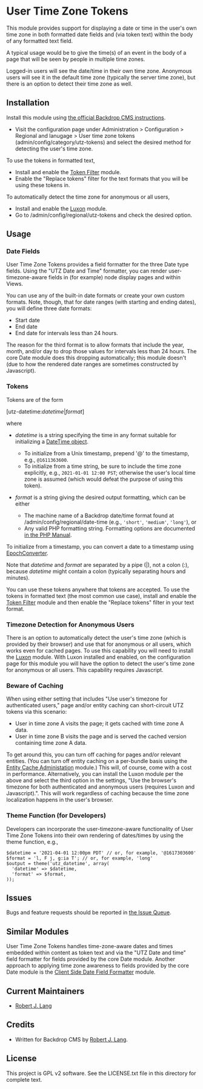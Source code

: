 User Time Zone Tokens
================

This module provides support for displaying a date or time in the user's own time zone in both formatted date fields and (via token text) within the body of any formatted text field.

A typical usage would be to give the time(s) of an event in the body of a page that will be seen by people in multiple time zones.

Logged-in users will see the date/time in their own time zone. Anonymous users will see it in the default time zone (typically the server time zone), but there is an option to detect their time zone as well.

Installation
------------

Install this module using [the official Backdrop CMS instructions](https://backdropcms.org/guide/modules).

* Visit the configuration page under Administration > Configuration > Regional and lanugage >
  User time zone tokens (admin/config/category/utz-tokens) and select the desired method for detecting the user's time zone.

To use the tokens in formatted text,

- Install and enable the [Token Filter](https://backdropcms.org/project/token_filter) module.
- Enable the "Replace tokens" filter for the text formats that you will be using these tokens in.

To automatically detect the time zone for anonymous or all users,

- Install and enable the [Luxon](https://github.com/bugfolder/luxon) module.
- Go to /admin/config/regional/utz-tokens and check the desired option.

Usage
-----

### Date Fields

User Time Zone Tokens provides a field formatter for the three Date type fields. Using the "UTZ Date and Time" formatter, you can render user-timezone-aware fields in (for example) node display pages and within Views.

You can use any of the built-in date formats or create your own custom formats. Note, though, that for date ranges (with starting and ending dates), you will define three date formats:

* Start date
* End date
* End date for intervals less than 24 hours.

The reason for the third format is to allow formats that include the year, month, and/or day to drop those values for intervals less than 24 hours. The core Date module does this dropping automatically; this module doesn't (due to how the rendered date ranges are sometimes constructed by Javascript).

### Tokens

Tokens are of the form

[utz-datetime:_datetime_|_format_]

where

* _datetime_ is a string specifying the time in any format suitable for initializing a [DateTime object](https://www.php.net/manual/en/class.datetime).
  * To initialize from a Unix timestamp, prepend '@' to the timestamp, e.g., `@1611363600`.
  * To initialize from a time string, be sure to include the time zone explicitly, e.g., `2021-01-01 12:00 PST`; otherwise the user's local time zone is assumed (which would defeat the purpose of using this token).

* _format_ is a string giving the desired output formatting, which can be either
  * The machine name of a Backdrop date/time format found at /admin/config/regional/date-time (e.g., `'short'`, `'medium'`, `'long'`), or
  * Any valid PHP formatting string. Formatting options are documented [in the PHP Manual](https://www.php.net/manual/en/datetime.format).

To initialize from a timestamp, you can convert a date to a timestamp using [EpochConverter](https://www.epochconverter.com).

Note that _datetime_ and _format_ are separated by a pipe (|), not a colon (:), because _datetime_ might contain a colon (typically separating hours and minutes).

You can use these tokens anywhere that tokens are accepted. To use the tokens in formatted text (the most common use case), install and enable the [Token Filter](https://backdropcms.org/project/token_filter) module and then enable the "Replace tokens" filter in your text format.

### Timezone Detection for Anonymous Users

There is an option to automatically detect the user's time zone (which is provided by their browser) and use that for anonymous or all users, which works even for cached pages. To use this capability you will need to install the [Luxon](https://github.com/bugfolder/luxon) module. With Luxon installed and enabled, on the configuration page for this module you will have the option to detect the user's time zone for anonymous or all users. This capability requires Javascript.

### Beware of Caching

When using either setting that includes "Use user's timezone for authenticated users," page and/or entity caching can short-circuit UTZ tokens via this scenario:

* User in time zone A visits the page; it gets cached with time zone A data.
* User in time zone B visits the page and is served the cached version containing time zone A data.

To get around this, you can turn off caching for pages and/or relevant entities. (You can turn off entity caching on a per-bundle basis using the [Entity Cache Administation](https://backdropcms.org/project/entity_cache_admin) module.) This will, of course, come with a cost in performance. Alternatively, you can install the Luxon module per the above and select the third option in the settings, "Use the browser's timezone for both authenticated and anonymous users (requires Luxon and Javascript).". This will work regardless of caching because the time zone localization happens in the user's browser.

### Theme Function (for Developers)

Developers can incorporate the user-timezone-aware functionality of User Time Zone Tokens into their own rendering of dates/times by using the theme function, e.g.,

```
$datetime = '2021-04-01 12:00pm PDT' // or, for example, '@1617303600'
$format = 'l, F j, g:ia T'; // or, for example, 'long'
$output = theme('utz_datetime', array(
  'datetime' => $datetime,
  'format' => $format,
));
```

Issues
------

Bugs and feature requests should be reported in [the Issue Queue](https://github.com/backdrop-contrib/utz_tokens/issues).

Similar Modules
---------------

User Time Zone Tokens handles time-zone-aware dates and times embedded within content as token text and via the "UTZ Date and time" field formatter for fields provided by the core Date module. Another approach to applying time zone awareness to fields provided by the core Date module is the [Client Side Date Field Formatter](https://github.com/backdrop-contrib/cs_date_formatter) module.

Current Maintainers
-------------------

- [Robert J. Lang](https://github.com/bugfolder)

Credits
-------

- Written for Backdrop CMS by [Robert J. Lang](https://github.com/bugfolder).

License
-------

This project is GPL v2 software.
See the LICENSE.txt file in this directory for complete text.


